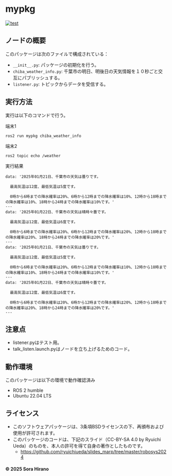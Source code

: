 # mypkg
[![test](https://github.com/Sora0616/mypkg/actions/workflows/test.yml/badge.svg)](https://github.com/Sora0616/mypkg/actions/workflows/test.yml)


## ノードの概要
このパッケージは次のファイルで構成されている：
- `__init__.py`: パッケージの初期化を行う。
- `chiba_weather_info.py`: 千葉市の明日、明後日の天気情報を１０秒ごと交互にパブリッシュする。
- `listener.py`: トピックからデータを受信する。

## 実行方法
実行は以下のコマンドで行う。

端末1
```
ros2 run mypkg chiba_weather_info
```
端末2
```
ros2 topic echo /weather
```
実行結果
```
data: '2025年01月21日、千葉市の天気は曇りです。

  最高気温は12度、最低気温は5度です。

  0時から6時までの降水確率は20%、6時から12時までの降水確率は10%、12時から18時までの降水確率は10%、18時から24時までの降水確率は10%です。'
---
data: '2025年01月22日、千葉市の天気は晴時々曇です。

  最高気温は12度、最低気温は6度です。

  0時から6時までの降水確率は20%、6時から12時までの降水確率は20%、12時から18時までの降水確率は20%、18時から24時までの降水確率は20%です。'
---
data: '2025年01月21日、千葉市の天気は曇りです。

  最高気温は12度、最低気温は5度です。

  0時から6時までの降水確率は20%、6時から12時までの降水確率は10%、12時から18時までの降水確率は10%、18時から24時までの降水確率は10%です。'
---
data: '2025年01月22日、千葉市の天気は晴時々曇です。

  最高気温は12度、最低気温は6度です。

  0時から6時までの降水確率は20%、6時から12時までの降水確率は20%、12時から18時までの降水確率は20%、18時から24時までの降水確率は20%です。'
---
```

## 注意点
- listener.pyはテスト用。
- talk_listen.launch.pyはノードを立ち上げるためのコード。

## 動作環境
このパッケージは以下の環境で動作確認済み

- ROS 2 humble
- Ubuntu 22.04 LTS
   
## ライセンス
- このソフトウェアパッケージは、3条項BSDライセンスの下、再頒布および使用が許可されます。
- このパッケージのコードは、下記のスライド（CC-BY-SA 4.0 by Ryuichi Ueda）のものを、本人の許可を得て自身の著作としたものです。
    - https://github.com/ryuichiueda/slides_marp/tree/master/robosys2024
#### © 2025 Sora Hirano
